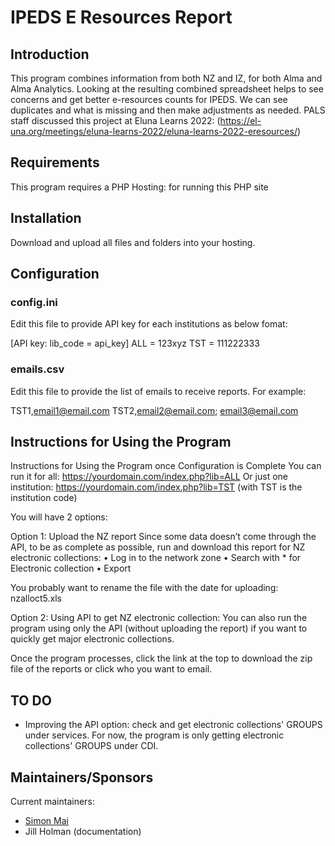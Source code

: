 # IPEDS E Resources Report

## Introduction
This program combines information from both NZ and IZ, for both Alma and Alma Analytics. Looking at the resulting combined spreadsheet helps to see concerns and get better e-resources counts for IPEDS. We can see duplicates and what is missing and then make adjustments as needed.
PALS staff discussed this project at Eluna Learns 2022: (https://el-una.org/meetings/eluna-learns-2022/eluna-learns-2022-eresources/)

## Requirements

This program requires a PHP Hosting: for running this PHP site 

## Installation

Download and upload all files and folders into your hosting. 

## Configuration

### config.ini
Edit this file to provide API key for each institutions as below fomat:

[API key: lib_code = api_key]
ALL = 123xyz
TST = 111222333

### emails.csv
Edit this file to provide the list of emails to receive reports.
For example:

TST1,email1@email.com
TST2,email2@email.com; email3@email.com

## Instructions for Using the Program

Instructions for Using the Program once Configuration is Complete
You can run it for all: https://yourdomain.com/index.php?lib=ALL
Or just one institution: https://yourdomain.com/index.php?lib=TST (with TST is the institution code)

You will have 2 options:

Option 1: Upload the NZ report
Since some data doesn’t come through the API, to be as complete as possible, run and download this report for NZ electronic collections:
•	Log in to the network zone
•	Search with * for Electronic collection
•	Export

You probably want to rename the file with the date for uploading: nzalloct5.xls

Option 2: Using API to get NZ electronic collection:
You can also run the program using only the API (without uploading the report) if you want to quickly get major electronic collections.

Once the program processes, click the link at the top to download the zip file of the reports or click who you want to email.

## TO DO

* Improving the API option: check and get electronic collections' GROUPS under services. For now, the program is only getting electronic collections' GROUPS under CDI.

## Maintainers/Sponsors

Current maintainers:

* [Simon Mai](https://github.com/simonhm)
* Jill Holman (documentation)
